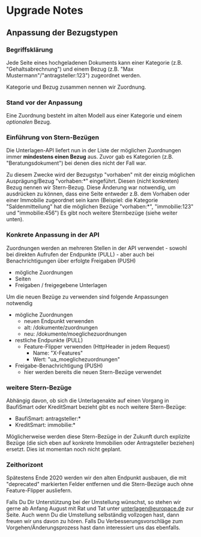 Upgrade Notes
==============

Anpassung der Bezugstypen
-------------------------

### Begriffsklärung
Jede Seite eines hochgeladenen Dokuments kann einer Kategorie (z.B. "Gehaltsabrechnung") und einem Bezug (z.B. "Max Mustermann"/"antragsteller:123") zugeordnet werden.

Kategorie und Bezug zusammen nennen wir Zuordnung.

### Stand vor der Anpassung
Eine Zuordnung besteht im alten Modell aus einer Kategorie und einem *optionalen* Bezug.

### Einführung von Stern-Bezügen
Die Unterlagen-API liefert nun in der Liste der möglichen Zuordnungen immer **mindestens einen Bezug** aus.
Zuvor gab es Kategorien (z.B. "Beratungsdokument") bei denen dies nicht der Fall war.

Zu diesem Zwecke wird der Bezugstyp "vorhaben" mit der einzig möglichen Ausprägung/Bezug "vorhaben:\*" eingeführt.
Diesen (nicht konkreten) Bezug nennen wir Stern-Bezug.
Diese Änderung war notwendig, um ausdrücken zu können, dass eine Seite entweder z.B. dem Vorhaben oder einer Immobilie zugeordnet sein kann (Beispiel: die Kategorie "Saldenmitteilung" hat die möglichen Bezüge "vorhaben:\*", "immobilie:123" und "immobilie:456")
Es gibt noch weitere Sternbezüge (siehe weiter unten).

### Konkrete Anpassung in der API
Zuordnungen werden an mehreren Stellen in der API verwendet - sowohl bei direkten Aufrufen der Endpunkte (PULL) - aber auch bei Benachrichtigungen über erfolgte Freigaben (PUSH)
- mögliche Zuordnungen
- Seiten
- Freigaben / freigegebene Unterlagen

Um die neuen Bezüge zu verwenden sind folgende Anpassungen notwendig
- mögliche Zuordnungen
  - neuen Endpunkt verwenden
  - alt: /dokumente/zuordnungen
  - neu: /dokumente/moeglichezuordnungen
- restliche Endpunkte (PULL)
  - Feature-Flipper verwenden (HttpHeader in jedem Request)
    - Name: "X-Features"
    - Wert: "ua_moeglichezuordnungen"
- Freigabe-Benachrichtigung (PUSH)
  - hier werden bereits die neuen Stern-Bezüge verwendet

### weitere Stern-Bezüge
Abhängig davon, ob sich die Unterlagenakte auf einen Vorgang in BaufiSmart oder KreditSmart bezieht gibt es noch weitere Stern-Bezüge:
- BaufiSmart: antragsteller:\*
- KreditSmart: immobilie:\*

Möglicherweise werden diese Stern-Bezüge in der Zukunft durch explizite Bezüge (die sich eben auf konkrete Immobilien oder Antragsteller beziehen) ersetzt.
Dies ist momentan noch nicht geplant.

### Zeithorizont
Spätestens Ende 2020 werden wir den alten Endpunkt ausbauen, die mit "deprecated" markierten Felder entfernen und die Stern-Bezüge auch ohne Feature-Flipper ausliefern.

Falls Du Dir Unterstützung bei der Umstellung wünschst, so stehen wir gerne ab Anfang August mit Rat und Tat unter [unterlagen@europace.de](unterlagen@europace.de) zur Seite.
Auch wenn Du die Umstellung selbständig vollzogen hast, dann freuen wir uns davon zu hören.
Falls Du Verbesserungsvorschläge zum Vorgehen/Änderungsprozess hast dann interessiert uns das ebenfalls.
